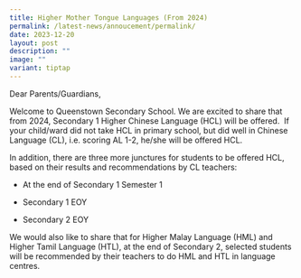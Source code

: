 ```yaml
---
title: Higher Mother Tongue Languages (From 2024)
permalink: /latest-news/annoucement/permalink/
date: 2023-12-20
layout: post
description: ""
image: ""
variant: tiptap
---
```

<p>Dear Parents/Guardians,</p>
<p>Welcome to Queenstown Secondary School. We are excited to share that from
2024, Secondary 1 Higher Chinese Language (HCL) will be offered.&nbsp;
If your child/ward did not take HCL in primary school, but did well in
Chinese Language (CL), i.e. scoring AL 1-2, he/she will be offered HCL.&nbsp;</p>
<p>In addition, there are three more junctures for students to be offered
HCL, based on their results and recommendations by CL teachers:</p>
<ul data-tight="true" class="tight">
<li>
<p>At the end of Secondary 1 Semester 1</p>
</li>
<li>
<p>Secondary 1 EOY&nbsp;</p>
</li>
<li>
<p>Secondary 2 EOY</p>
</li>
</ul>
<p>We would also like to share that for Higher Malay Language (HML) and Higher
Tamil Language (HTL), at the end of Secondary 2, selected students will
be recommended by their teachers to do HML and HTL in language centres.</p>